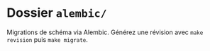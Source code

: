 # Dossier `alembic/`


Migrations de schéma via Alembic. Générez une révision avec `make revision` puis `make migrate`.